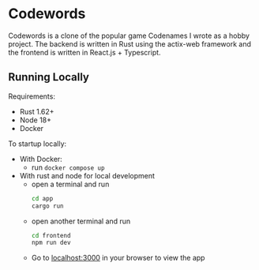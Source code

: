 # Codewords

Codewords is a clone of the popular game Codenames I wrote as a hobby project. The backend is written in Rust using the actix-web framework and the frontend is written in React.js + Typescript.

## Running Locally

Requirements:
+ Rust 1.62+
+ Node 18+
+ Docker

To startup locally:
+ With Docker:
  + run `docker compose up`
+ With rust and node for local development
  + open a terminal and run
    ```sh
    cd app
    cargo run
    ```
  + open another terminal and run
    ```sh
    cd frontend
    npm run dev
    ```
  + Go to [localhost:3000](http://localhost:3000/) in your browser to view the app
